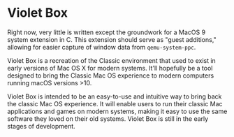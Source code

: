 # Violet Box

Right now, very little is written except the groundwork for a MacOS 9 system extension in C. This extension should serve as "guest additions," allowing for easier capture of window data from `qemu-system-ppc`.

Violet Box is a recreation of the Classic environment that used to exist in early versions of Mac OS X for modern systems. It'll hopefully be a tool designed to bring the Classic Mac OS experience to modern computers running macOS versions >10.

Violet Box is intended to be an easy-to-use and intuitive way to bring back the classic Mac OS experience. It will enable users to run their classic Mac applications and games on modern systems, making it easy to use the same software they loved on their old systems. Violet Box is still in the early stages of development.